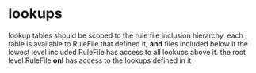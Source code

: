 # lookups

lookup tables should be scoped to the rule file inclusion hierarchy.
each table is available to RuleFile that defined it, **and** files included below it
the lowest level included RuleFile has access to all lookups above it.
the root level RuleFile **onl** has access to the lookups defined in it


